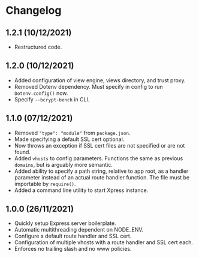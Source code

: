 # Changelog

## 1.2.1 (10/12/2021)

- Restructured code.

## 1.2.0 (10/12/2021)

- Added configuration of view engine, views directory, and trust proxy.
- Removed Dotenv dependency. Must specify in config to run `Dotenv.config()` now.
- Specify `--bcrypt-bench` in CLI.

## 1.1.0 (07/12/2021)

- Removed `"type": "module"` from `package.json`.
- Made specifying a default SSL cert optional.
- Now throws an exception if SSL cert files are not specified or are not found.
- Added `vhosts` to config parameters. Functions the same as previous `domains`, but is arguably more semantic.
- Added ability to specify a path string, relative to app root, as a handler parameter instead of an actual route
handler function. The file must be importable by `require()`.
- Added a command line utility to start Xpress instance.

## 1.0.0 (26/11/2021)

- Quickly setup Express server boilerplate.
- Automatic multithreading dependent on NODE_ENV.
- Configure a default route handler and SSL cert.
- Configuration of multiple vhosts with a route handler and SSL cert each.
- Enforces no trailing slash and no www policies.
